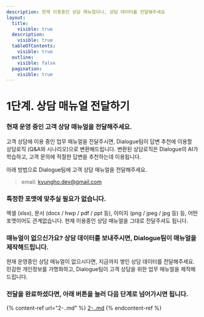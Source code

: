 ```yaml
---
description: 현재 이용중인 상담 매뉴얼이나, 상담 데이터를 전달해주세요
layout:
  title:
    visible: true
  description:
    visible: true
  tableOfContents:
    visible: true
  outline:
    visible: false
  pagination:
    visible: true
---
```


# 1단계. 상담 매뉴얼 전달하기

### 현재 운영 중인 고객 상담 매뉴얼을 전달해주세요.

고객 상담에 이용 중인 업무 매뉴얼을 전달주시면, Dialogue팀이 답변 추천에 이용할 상담로직 (Q\&A와 시나리오)으로 변환해드립니다. 변환된 상담로직은 Dialogue의 AI가 학습하고, 고객 문의에 적절한 답변을 추천하는데 이용됩니다.

아래 방법으로 Dialogue팀에 고객 상담 매뉴얼을 전달해주세요.

> email: kyungho.dev@gmail.com

### 특정한 포맷에 맞추실 필요가 없습니다.

엑셀 (xlsx), 문서 (docx / hwp / pdf / ppt 등), 이미지 (png / jpeg / jpg 등) 등, 어떤 포맷이어도 관계없습니다. 현재 이용중인 상담 매뉴얼을 그대로 전달주셔도 됩니다.

### 매뉴얼이 없으신가요? 상담 데이터를 보내주시면, Dialogue팀이 매뉴얼을 제작해드립니다.

현재 운영중인 상담 매뉴얼이 없으시다면, 지금까지 쌓인 상담 데이터를 전달해주세요. 민감한 개인정보를 가명화하고, Dialogue팀이 고객 상담을 위한 업무 매뉴얼을 제작해드립니다.



### 전달을 완료하셨다면, 아래 버튼을 눌러 다음 단계로 넘어가시면 됩니다.

{% content-ref url="2-..md" %}
[2-..md](2-..md)
{% endcontent-ref %}



